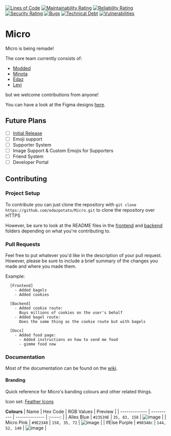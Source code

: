 [![Lines of Code](https://sonarcloud.io/api/project_badges/measure?project=edazpotato_Micro&metric=ncloc)](https://sonarcloud.io/dashboard?id=edazpotato_Micro) [![Maintainability Rating](https://sonarcloud.io/api/project_badges/measure?project=edazpotato_Micro&metric=sqale_rating)](https://sonarcloud.io/dashboard?id=edazpotato_Micro) [![Reliability Rating](https://sonarcloud.io/api/project_badges/measure?project=edazpotato_Micro&metric=reliability_rating)](https://sonarcloud.io/dashboard?id=edazpotato_Micro) [![Security Rating](https://sonarcloud.io/api/project_badges/measure?project=edazpotato_Micro&metric=security_rating)](https://sonarcloud.io/dashboard?id=edazpotato_Micro) [![Bugs](https://sonarcloud.io/api/project_badges/measure?project=edazpotato_Micro&metric=bugs)](https://sonarcloud.io/dashboard?id=edazpotato_Micro) [![Technical Debt](https://sonarcloud.io/api/project_badges/measure?project=edazpotato_Micro&metric=sqale_index)](https://sonarcloud.io/dashboard?id=edazpotato_Micro) [![Vulnerabilities](https://sonarcloud.io/api/project_badges/measure?project=edazpotato_Micro&metric=vulnerabilities)](https://sonarcloud.io/dashboard?id=edazpotato_Micro)

# Micro

Micro is being remade!

The core team currently consists of:

-   [Modded](https://github.com/TheModdedChicken)
-   [Minota](https://github.com/xMinota)
-   [Edaz](https://github.com/edazpotato)
-   [Levi](https://github.com/lerichardson)

but we welcome contributions from anyone!

You can have a look at the Figma designs [here](https://www.figma.com/file/JElZBj1O6KFYTBAfu4zx75/Micro?node-id=0%3A1).

## Future Plans

-   [ ] [Initial Release](https://github.com/edazpotato/Micro/projects/1)
-   [ ] Emoji support
-   [ ] Supporter System
-   [ ] Image Support & Custom Emojis for Supporters
-   [ ] Friend System
-   [ ] Developer Portal

## Contributing

### Project Setup

To contribute you can just clone the repository with `git clone https://github.com/edazpotato/Micro.git` to clone the repository over HTTPS

However, be sure to look at the README files in the [frontend](./frontend/) and [backend](./backend/) folders depending on what you're contributing to.

### Pull Requests

Feel free to put whatever you'd like in the description of your pull request.
However, please be sure to include a brief summary of the changes you made and where you made them.

Example:

```
  [Frontend]
    - Added bagels
    - Added cookies

  [Backend]
    - Added cookie route:
      Buys millions of cookies on the user's behalf
    - Added bagel route:
      Does the same thing as the cookie route but with bagels

  [Docs]
    - Added food page:
      - Added instructions on how to send me food
      - gimme food now
```

### Documentation

Most of the documentation can be found on the [wiki](https://github.com/edazpotato/Micro/wiki).

#### Branding

Quick reference for Micro's banding colours and other related things.

Icon set: [Feather Icons](https://github.com/feathericons/feather)

**Colours**
| Name | Hex Code | RGB Values | Preview |
| ------------- | ---------- | -------------- | :-----: |
| Alles Blue | `#23539E` | `35, 83, 158` | ![image](https://user-images.githubusercontent.com/46797041/135750178-6662305f-54b4-43c6-ae69-7105e8984bfa.png) |
| Micro Pink | `#9E2348` | `158, 35, 72` | ![image](https://user-images.githubusercontent.com/46797041/135750200-d47de455-b454-4e1d-ae15-c25c7d9f55e7.png) |
| IfElse Purple | `#90348c` | `144, 52, 140` | ![image](https://user-images.githubusercontent.com/46797041/135750211-02dcfe02-0bfc-4d11-8361-f6e7521080d3.png) |
